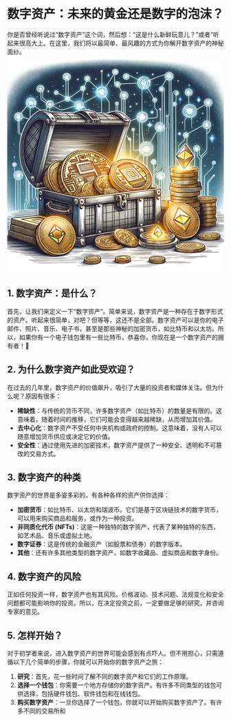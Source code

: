 # 数字资产：未来的黄金还是数字的泡沫？

你是否曾经听说过“数字资产”这个词，然后想：“这是什么新鲜玩意儿？”或者“听起来很高大上。在这里，我们将以最简单、最风趣的方式为你解开数字资产的神秘面纱。
![digital](images/digital.png)

## 1. 数字资产：是什么？

首先，让我们来定义一下“数字资产”。简单来说，数字资产是一种存在于数字形式的资产。听起来很简单，对吧？但等等，这还不是全部。数字资产可以是你的电子邮件、照片、音乐、电子书，甚至是那些神秘的加密货币，如比特币和以太坊。所以，如果你有一个电子钱包里有一些比特币，恭喜你，你现在是一个数字资产的拥有者！🎉

## 2. 为什么数字资产如此受欢迎？

在过去的几年里，数字资产的价值飙升，吸引了大量的投资者和媒体关注。但为什么呢？原因有很多：

- **稀缺性**：与传统的货币不同，许多数字资产（如比特币）的数量是有限的。这意味着，随着时间的推移，它们可能会变得越来越稀缺，从而增加其价值。
- **去中心化**：数字资产不受任何中央机构或政府的控制。这意味着，没有人可以随意增加货币供应或决定它的价值。
- **安全性**：通过使用先进的加密技术，数字资产提供了一种安全、透明和不可篡改的交易方式。

## 3. 数字资产的种类

数字资产的世界是多姿多彩的，有各种各样的资产供你选择：

- **加密货币**：如比特币、以太坊和瑞波币。它们是基于区块链技术的数字货币，可以用来购买商品和服务，或作为一种投资。
- **非同质化代币 (NFTs)**：这是一种独特的数字资产，代表了某种独特的东西，如艺术品、音乐或虚拟土地。
- **数字证券**：这是传统的金融资产（如股票和债券）的数字版本。
- **其他**：还有许多其他类型的数字资产，如数字收藏品、虚拟商品和数字身份。

## 4. 数字资产的风险

正如任何投资一样，数字资产也有其风险。价格波动、技术问题、法规变化和安全问题都可能影响你的投资。所以，在决定投资之前，一定要做足够的研究，并咨询专家的意见。

## 5. 怎样开始？

对于初学者来说，进入数字资产的世界可能会感到有点吓人。但不用担心，只需遵循以下几个简单的步骤，你就可以开始你的数字资产之旅：

1. **研究**：首先，花一些时间了解不同的数字资产和它们的工作原理。
2. **选择一个钱包**：你需要一个地方存储你的数字资产。有许多不同类型的钱包可供选择，包括硬件钱包、软件钱包和在线钱包。
3. **购买数字资产**：一旦你选择了一个钱包，你就可以开始购买数字资产了。有许多不同的交易所和
